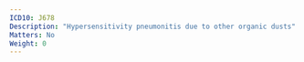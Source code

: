 ```yaml
---
ICD10: J678
Description: "Hypersensitivity pneumonitis due to other organic dusts"
Matters: No
Weight: 0
---
```

